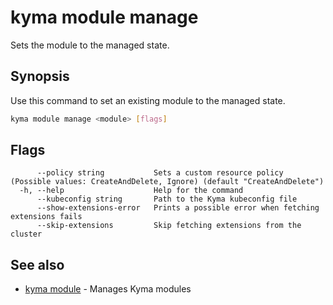 # kyma module manage

Sets the module to the managed state.

## Synopsis

Use this command to set an existing module to the managed state.

```bash
kyma module manage <module> [flags]
```

## Flags

```text
      --policy string           Sets a custom resource policy (Possible values: CreateAndDelete, Ignore) (default "CreateAndDelete")
  -h, --help                    Help for the command
      --kubeconfig string       Path to the Kyma kubeconfig file
      --show-extensions-error   Prints a possible error when fetching extensions fails
      --skip-extensions         Skip fetching extensions from the cluster
```

## See also

* [kyma module](kyma_module.md) - Manages Kyma modules
